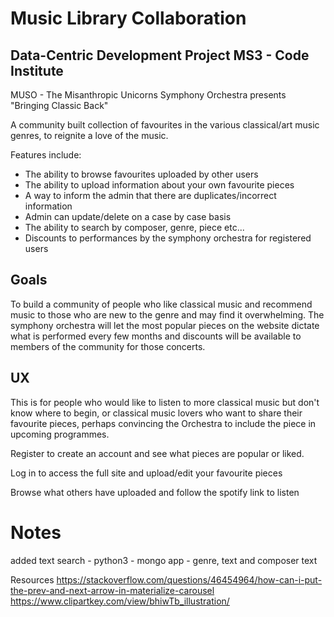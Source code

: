 # Music Library Collaboration

## Data-Centric Development Project MS3 - Code Institute

MUSO - The Misanthropic Unicorns Symphony Orchestra presents "Bringing Classic Back"

A community built collection of favourites in the various classical/art music genres, to reignite a love of the music.

Features include:
- The ability to browse favourites uploaded by other users
- The ability to upload information about your own favourite pieces
- A way to inform the admin that there are duplicates/incorrect information
- Admin can update/delete on a case by case basis
- The ability to search by composer, genre, piece etc...
- Discounts to performances by the symphony orchestra for registered users

## Goals

To build a community of people who like classical music and recommend music to those who are new to the genre and may find it overwhelming. The symphony orchestra will let the most popular pieces on the website dictate what is performed every few months and discounts will be available to members of the community for those concerts.

## UX

This is for people who would like to listen to more classical music but don't know where to begin, or classical music lovers who want to share their favourite pieces, perhaps convincing the Orchestra to include the piece in upcoming programmes. 

Register to create an account and see what pieces are popular or liked.

Log in to access the full site and upload/edit your favourite pieces

Browse what others have uploaded and follow the spotify link to listen





# Notes

added text search - python3 - mongo app - genre, text and composer text

Resources
https://stackoverflow.com/questions/46454964/how-can-i-put-the-prev-and-next-arrow-in-materialize-carousel
https://www.clipartkey.com/view/bhiwTb_illustration/